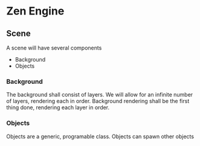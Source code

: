 # Zen Engine

## Scene
A scene will have several components
- Background
- Objects

### Background
The background shall consist of layers. We will allow for an infinite number of layers, rendering each in order. Background rendering shall be the first thing done, rendering each layer in order.

### Objects
Objects are a generic, programable class. Objects can spawn other objects